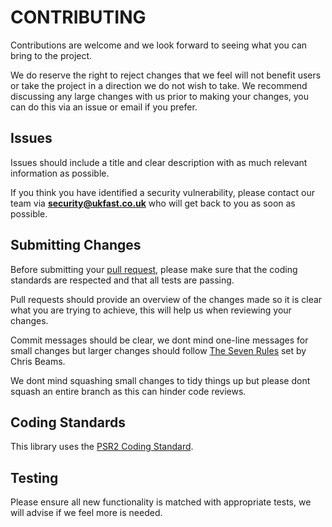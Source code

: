 CONTRIBUTING
============

Contributions are welcome and we look forward to seeing what you can bring to the project.

We do reserve the right to reject changes that we feel will not benefit users or take the project in a direction we do not wish to take. 
We recommend discussing any large changes with us prior to making your changes, you can do this via an issue or email if you prefer.


Issues
------

Issues should include a title and clear description with as much relevant information as possible.

If you think you have identified a security vulnerability, please contact our team via **security@ukfast.co.uk** who will get back to you as soon as possible.


Submitting Changes
------------------

Before submitting your [pull request](https://help.github.com/en/articles/about-pull-requests),
please make sure that the coding standards are respected and that all tests are passing. 

Pull requests should provide an overview of the changes made so it is clear what you are trying to achieve, this will help us when reviewing your changes.

Commit messages should be clear, we dont mind one-line messages for small changes 
but larger changes should follow [The Seven Rules](https://chris.beams.io/posts/git-commit/) set by Chris Beams. 

We dont mind squashing small changes to tidy things up but please dont squash an entire branch as this can hinder code reviews.


Coding Standards
---------------
This library uses the [PSR2 Coding Standard](https://www.php-fig.org/psr/psr-2/).


Testing
-------
Please ensure all new functionality is matched with appropriate tests, we will advise if we feel more is needed.
